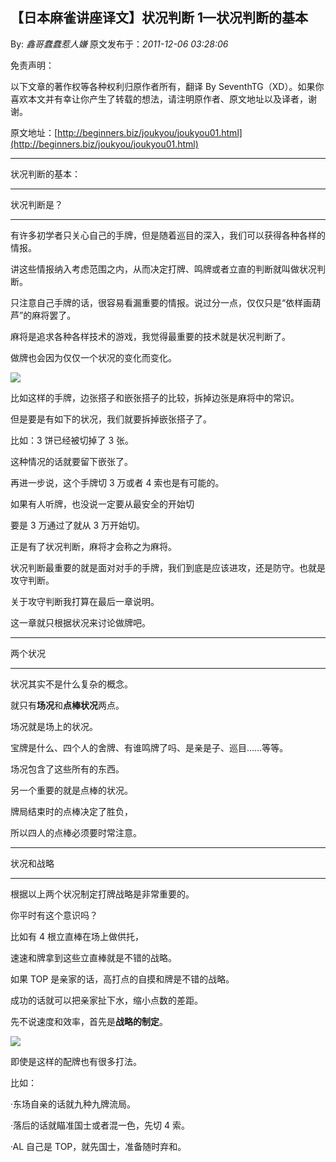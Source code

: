## 【日本麻雀讲座译文】状况判断 1—状况判断的基本

By: _鑫哥蠢蠢惹人嫌_ 原文发布于：_2011-12-06 03:28:06_

免责声明：

以下文章的著作权等各种权利归原作者所有，翻译 By
SeventhTG（XD）。如果你喜欢本文并有幸让你产生了转载的想法，请注明原作者、原文地址以及译者，谢谢。

原文地址：[http://beginners.biz/joukyou/joukyou01.html](http://beginners.biz/joukyou/joukyou01.html)

---

状况判断的基本：

---

状况判断是？

---

有许多初学者只关心自己的手牌，但是随着巡目的深入，我们可以获得各种各样的情报。

讲这些情报纳入考虑范围之内，从而决定打牌、鸣牌或者立直的判断就叫做状况判断。

只注意自己手牌的话，很容易看漏重要的情报。说过分一点，仅仅只是“依样画葫芦”的麻将罢了。

麻将是追求各种各样技术的游戏，我觉得最重要的技术就是状况判断了。

做牌也会因为仅仅一个状况的变化而变化。

![](http://s7.sinaimg.cn/middle/7f78b76fhb35d9b923416&690)

比如这样的手牌，边张搭子和嵌张搭子的比较，拆掉边张是麻将中的常识。

但是要是有如下的状况，我们就要拆掉嵌张搭子了。

比如：3 饼已经被切掉了 3 张。

这种情况的话就要留下嵌张了。

再进一步说，这个手牌切 3 万或者 4 索也是有可能的。

如果有人听牌，也没说一定要从最安全的开始切

要是 3 万通过了就从 3 万开始切。

正是有了状况判断，麻将才会称之为麻将。

状况判断最重要的就是面对对手的手牌，我们到底是应该进攻，还是防守。也就是攻守判断。

关于攻守判断我打算在最后一章说明。

这一章就只根据状况来讨论做牌吧。

---

两个状况

---

状况其实不是什么复杂的概念。

就只有**场况**和**点棒状况**两点。

场况就是场上的状况。

宝牌是什么、四个人的舍牌、有谁鸣牌了吗、是亲是子、巡目……等等。

场况包含了这些所有的东西。

另一个重要的就是点棒的状况。

牌局结束时的点棒决定了胜负，

所以四人的点棒必须要时常注意。

---

状况和战略

---

根据以上两个状况制定打牌战略是非常重要的。

你平时有这个意识吗？

比如有 4 根立直棒在场上做供托，

速速和牌拿到这些立直棒就是不错的战略。

如果 TOP 是亲家的话，高打点的自摸和牌是不错的战略。

成功的话就可以把亲家扯下水，缩小点数的差距。

先不说速度和效率，首先是**战略的制定**。

![](http://s14.sinaimg.cn/middle/7f78b76fhb35ded7e84fd&690)

即使是这样的配牌也有很多打法。

比如：

·东场自亲的话就九种九牌流局。

·落后的话就瞄准国士或者混一色，先切 4 索。

·AL 自己是 TOP，就先国士，准备随时弃和。
